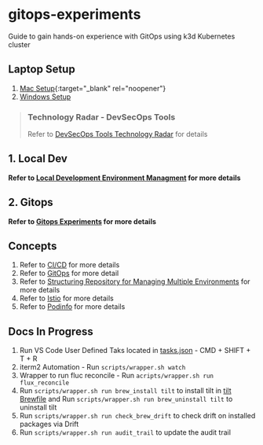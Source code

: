 # gitops-experiments

Guide to gain hands-on experience with GitOps using k3d Kubernetes cluster 

## Laptop Setup

1. [Mac Setup][mac_setup]{:target="_blank" rel="noopener"}
2. [Windows Setup][win_setup]

> ### Technology Radar - DevSecOps Tools
> Refer to [DevSecOps Tools Technology Radar](./docs/DevSecOps-Tools-Radar.md) for details

## 1. Local Dev

**Refer to [Local Development Environment Managment](local-dev/README.md) for more details**


## 2. Gitops 

**Refer to [Gitops Experiments](gitops/README.md) for more details**


## Concepts 

1. Refer to [CI/CD](./docs/CI-CD.md) for more details
1. Refer to [GitOps](./docs/GitOps.md) for more detail
1. Refer to [Structuring Repository for Managing Multiple Environments](./docs/GitOps-Repo-Structure.md) for more details
1. Refer to [Istio](./docs/ISTIO.md) for more details
1. Refer to [Podinfo](./docs/Podinfo.md) for more details


Docs In Progress
---

1. Run VS Code User Defined Taks located in [tasks.json](./.vscode/tasks.json)  - CMD + SHIFT + T + R 
2. iterm2 Automation - Run `scripts/wrapper.sh watch` 
3. Wrapper to run fluc reconcile - Run `acripts/wrapper.sh run flux_reconcile`
4. Run `scripts/wrapper.sh run brew_install tilt` to install tilt in [tilt Brewfile](./local-dev/iaac/prerequisites/local/tilt/Brewfile) and Run `scripts/wrapper.sh run brew_uninstall tilt` to uninstall tilt
5. Run `scripts/wrapper.sh run check_brew_drift` to check drift on installed packages via Drift
6. Run `scripts/wrapper.sh run audit_trail` to update the audit trail

[mac_setup]: https://github.com/rajasoun/mac-onboard
[win_setup]: https://github.com/rajasoun/win10x-onboard
